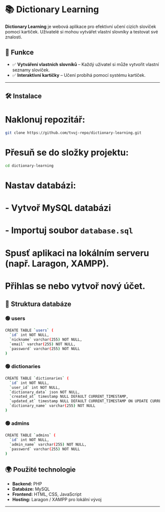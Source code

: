 # 📚 Dictionary Learning

**Dictionary Learning** je webová aplikace pro efektivní učení cizích slovíček pomocí kartiček. Uživatelé si mohou vytvářet vlastní slovníky a testovat své znalosti.

## 🚀 Funkce
- ✅ **Vytváření vlastních slovníků** – Každý uživatel si může vytvořit vlastní seznamy slovíček.
- ✅ **Interaktivní kartičky** – Učení probíhá pomocí systému kartiček.
---

## 🛠️ Instalace


# Naklonuj repozitář:
```bash
git clone https://github.com/tvuj-repo/dictionary-learning.git
```
# Přesuň se do složky projektu:
```bash
cd dictionary-learning
```

# Nastav databázi: 
# - Vytvoř MySQL databázi
# - Importuj soubor `database.sql`

# Spusť aplikaci na lokálním serveru (např. Laragon, XAMPP).
# Přihlas se nebo vytvoř nový účet.

## 💾 Struktura databáze

### 🟢 users
```bash
CREATE TABLE `users` (
  `id` int NOT NULL,
  `nickname` varchar(255) NOT NULL,
  `email` varchar(255) NOT NULL,
  `password` varchar(255) NOT NULL
)

```
### 🟢 dictionaries
```bash
CREATE TABLE `dictionaries` (
  `id` int NOT NULL,
  `user_id` int NOT NULL,
  `dictionary_data` json NOT NULL,
  `created_at` timestamp NULL DEFAULT CURRENT_TIMESTAMP,
  `updated_at` timestamp NULL DEFAULT CURRENT_TIMESTAMP ON UPDATE CURRENT_TIMESTAMP,
  `dictionary_name` varchar(255) NOT NULL
)
```
### 🟢 admins
```bash
CREATE TABLE `admins` (
  `id` int NOT NULL,
  `admin_name` varchar(255) NOT NULL,
  `password` varchar(255) NOT NULL
)
```

## 🌍 Použité technologie

- **Backend:** PHP  
- **Databáze:** MySQL  
- **Frontend:** HTML, CSS, JavaScript  
- **Hosting:** Laragon / XAMPP pro lokální vývoj  

---

